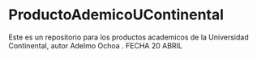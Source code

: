 # ProductoAdemicoUContinental
Este es un repositorio para los productos academicos de la Universidad Continental, autor Adelmo Ochoa . FECHA 20 ABRIL
